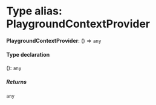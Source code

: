 # Type alias: PlaygroundContextProvider

**PlaygroundContextProvider**: () => `any`

#### Type declaration

(): `any`

##### Returns

`any`
